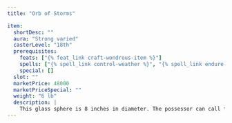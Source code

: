```yaml
---
title: "Orb of Storms"

item:
  shortDesc: ""
  aura: "Strong varied"
  casterLevel: "18th"
  prerequisites:
    feats: ["{% feat_link craft-wondrous-item %}"]
    spells: ["{% spell_link control-weather %}", "{% spell_link endure-elements %}", "{% spell_link storm-of-vengeance %}"]
    special: []
  slot: ""
  marketPrice: 48000
  marketPriceSpecial: ""
  weight: "6 lb"
  description: |
    This glass sphere is 8 inches in diameter. The possessor can call forth all manner of weather, even supernaturally destructive storms. Once per day she can call upon the orb to use a {% spell_link control-weather %} spell, Once per month, she can conjure a {% spell_link storm-of-vengeance %}. The possessor of the orb is continually protected by an {% spell_link endure-elements %} effect.
---
```

